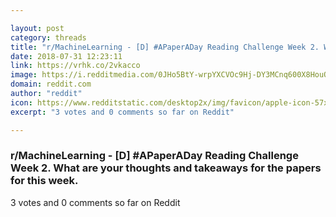 ```yaml
---

layout: post
category: threads
title: "r/MachineLearning - [D] #APaperADay Reading Challenge Week 2. What are your thoughts and takeaways for the papers for this week."
date: 2018-07-31 12:23:11
link: https://vrhk.co/2vkacco
image: https://i.redditmedia.com/0JHo5BtY-wrpYXCVOc9Hj-DY3MCnq600X8HouOj6Ll8.jpg?s=5b96932b581179addedde971da66ad0c
domain: reddit.com
author: "reddit"
icon: https://www.redditstatic.com/desktop2x/img/favicon/apple-icon-57x57.png
excerpt: "3 votes and 0 comments so far on Reddit"

---
```


### r/MachineLearning - [D] #APaperADay Reading Challenge Week 2. What are your thoughts and takeaways for the papers for this week.

3 votes and 0 comments so far on Reddit